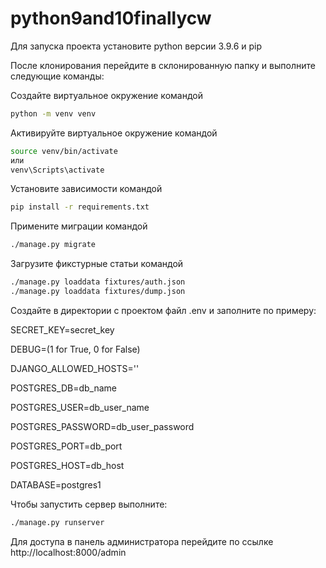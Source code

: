 # python9and10finallycw

Для запуска проекта установите python версии 3.9.6 и pip

После клонирования перейдите в склонированную папку и выполните следующие команды:

Создайте виртуальное окружение командой
```bash
python -m venv venv
```

Активируйте виртуальное окружение командой
```bash
source venv/bin/activate
или
venv\Scripts\activate
```

Установите зависимости командой

```bash
pip install -r requirements.txt
```

Примените миграции командой
```bash
./manage.py migrate
```

Загрузите фикстурные статьи командой
```bash
./manage.py loaddata fixtures/auth.json
./manage.py loaddata fixtures/dump.json
```

Создайте в директории с проектом файл .env и заполните по примеру:


SECRET_KEY=secret_key

DEBUG=(1 for True, 0 for False)

DJANGO_ALLOWED_HOSTS=''

POSTGRES_DB=db_name

POSTGRES_USER=db_user_name

POSTGRES_PASSWORD=db_user_password

POSTGRES_PORT=db_port

POSTGRES_HOST=db_host

DATABASE=postgres1


Чтобы запустить сервер выполните:

```bash
./manage.py runserver
```

Для доступа в панель администратора перейдите по ссылке http://localhost:8000/admin

